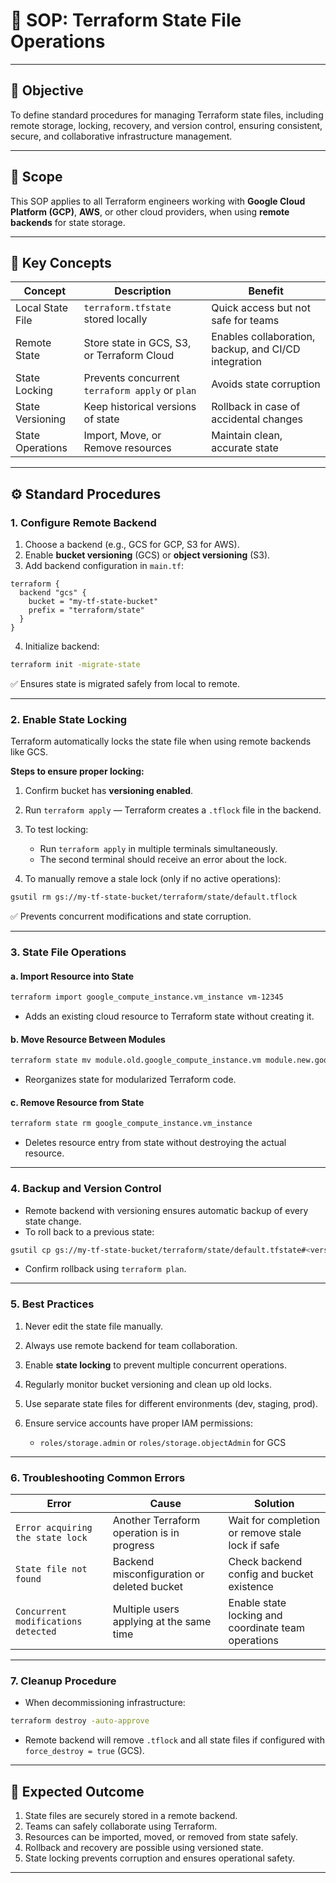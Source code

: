 # 🧱 SOP: Terraform State File Operations

---

## 🎯 Objective

To define standard procedures for managing Terraform state files, including remote storage, locking, recovery, and version control, ensuring consistent, secure, and collaborative infrastructure management.

---

## 🧩 Scope

This SOP applies to all Terraform engineers working with **Google Cloud Platform (GCP)**, **AWS**, or other cloud providers, when using **remote backends** for state storage.

---

## 🔹 Key Concepts

| Concept          | Description                                     | Benefit                                              |
| ---------------- | ----------------------------------------------- | ---------------------------------------------------- |
| Local State File | `terraform.tfstate` stored locally              | Quick access but not safe for teams                  |
| Remote State     | Store state in GCS, S3, or Terraform Cloud      | Enables collaboration, backup, and CI/CD integration |
| State Locking    | Prevents concurrent `terraform apply` or `plan` | Avoids state corruption                              |
| State Versioning | Keep historical versions of state               | Rollback in case of accidental changes               |
| State Operations | Import, Move, or Remove resources               | Maintain clean, accurate state                       |

---

## ⚙️ Standard Procedures

### **1. Configure Remote Backend**

1. Choose a backend (e.g., GCS for GCP, S3 for AWS).
2. Enable **bucket versioning** (GCS) or **object versioning** (S3).
3. Add backend configuration in `main.tf`:

```hcl
terraform {
  backend "gcs" {
    bucket = "my-tf-state-bucket"
    prefix = "terraform/state"
  }
}
```

4. Initialize backend:

```bash
terraform init -migrate-state
```

✅ Ensures state is migrated safely from local to remote.

---

### **2. Enable State Locking**

Terraform automatically locks the state file when using remote backends like GCS.

**Steps to ensure proper locking:**

1. Confirm bucket has **versioning enabled**.
2. Run `terraform apply` — Terraform creates a `.tflock` file in the backend.
3. To test locking:

   * Run `terraform apply` in multiple terminals simultaneously.
   * The second terminal should receive an error about the lock.
4. To manually remove a stale lock (only if no active operations):

```bash
gsutil rm gs://my-tf-state-bucket/terraform/state/default.tflock
```

✅ Prevents concurrent modifications and state corruption.

---

### **3. State File Operations**

#### a. Import Resource into State

```bash
terraform import google_compute_instance.vm_instance vm-12345
```

* Adds an existing cloud resource to Terraform state without creating it.

#### b. Move Resource Between Modules

```bash
terraform state mv module.old.google_compute_instance.vm module.new.google_compute_instance.vm
```

* Reorganizes state for modularized Terraform code.

#### c. Remove Resource from State

```bash
terraform state rm google_compute_instance.vm_instance
```

* Deletes resource entry from state without destroying the actual resource.

---

### **4. Backup and Version Control**

* Remote backend with versioning ensures automatic backup of every state change.
* To roll back to a previous state:

```bash
gsutil cp gs://my-tf-state-bucket/terraform/state/default.tfstate#<version_number> ./terraform.tfstate
```

* Confirm rollback using `terraform plan`.

---

### **5. Best Practices**

1. Never edit the state file manually.
2. Always use remote backend for team collaboration.
3. Enable **state locking** to prevent multiple concurrent operations.
4. Regularly monitor bucket versioning and clean up old locks.
5. Use separate state files for different environments (dev, staging, prod).
6. Ensure service accounts have proper IAM permissions:

   * `roles/storage.admin` or `roles/storage.objectAdmin` for GCS

---

### **6. Troubleshooting Common Errors**

| Error                               | Cause                                      | Solution                                            |
| ----------------------------------- | ------------------------------------------ | --------------------------------------------------- |
| `Error acquiring the state lock`    | Another Terraform operation is in progress | Wait for completion or remove stale lock if safe    |
| `State file not found`              | Backend misconfiguration or deleted bucket | Check backend config and bucket existence           |
| `Concurrent modifications detected` | Multiple users applying at the same time   | Enable state locking and coordinate team operations |

---

### **7. Cleanup Procedure**

* When decommissioning infrastructure:

```bash
terraform destroy -auto-approve
```

* Remote backend will remove `.tflock` and all state files if configured with `force_destroy = true` (GCS).

---

## 🏁 Expected Outcome

1. State files are securely stored in a remote backend.
2. Teams can safely collaborate using Terraform.
3. Resources can be imported, moved, or removed from state safely.
4. Rollback and recovery are possible using versioned state.
5. State locking prevents corruption and ensures operational safety.

---
